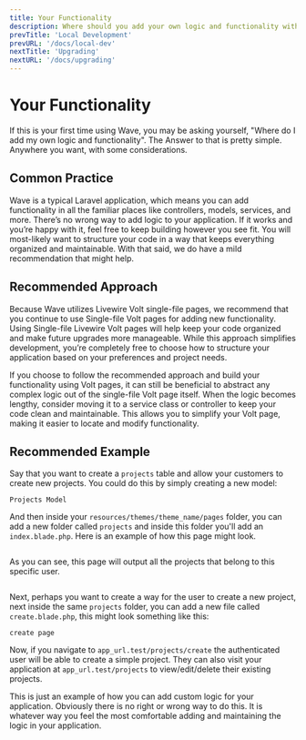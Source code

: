 ```yaml
---
title: Your Functionality
description: Where should you add your own logic and functionality within Wave?
prevTitle: 'Local Development'
prevURL: '/docs/local-dev'
nextTitle: 'Upgrading'
nextURL: '/docs/upgrading'
---
```


# Your Functionality

If this is your first time using Wave, you may be asking yourself, "Where do I add my own logic and functionality". The Answer to that is pretty simple. Anywhere you want, with some considerations.

## Common Practice

Wave is a typical Laravel application, which means you can add functionality in all the familiar places like controllers, models, services, and more. There’s no wrong way to add logic to your application. If it works and you’re happy with it, feel free to keep building however you see fit. You will most-likely want to structure your code in a way that keeps everything organized and maintainable. With that said, we do have a mild recommendation that might help.

## Recommended Approach

Because Wave utilizes Livewire Volt single-file pages, we recommend that you continue to use Single-file Volt pages for adding new functionality. Using Single-file Livewire Volt pages will help keep your code organized and make future upgrades more manageable. While this approach simplifies development, you’re completely free to choose how to structure your application based on your preferences and project needs.

If you choose to follow the recommended approach and build your functionality using Volt pages, it can still be beneficial to abstract any complex logic out of the single-file Volt page itself. When the logic becomes lengthy, consider moving it to a service class or controller to keep your code clean and maintainable. This allows you to simplify your Volt page, making it easier to locate and modify functionality.

## Recommended Example

Say that you want to create a `projects` table and allow your customers to create new projects. You could do this by simply creating a new model:

```
Projects Model
```

And then inside your `resources/themes/theme_name/pages` folder, you can add a new folder called `projects` and inside this folder you'll add an `index.blade.php`. Here is an example of how this page might look.

```

```

As you can see, this page will output all the projects that belong to this specific user.

```
```

Next, perhaps you want to create a way for the user to create a new project, next inside the same `projects` folder, you can add a new file called `create.blade.php`, this might look something like this:

```
create page
```

Now, if you navigate to `app_url.test/projects/create` the authenticated user will be able to create a simple project. They can also visit your application at `app_url.test/projects` to view/edit/delete their existing projects.

This is just an example of how you can add custom logic for your application. Obviously there is no right or wrong way to do this. It is whatever way you feel the most comfortable adding and maintaining the logic in your application.

